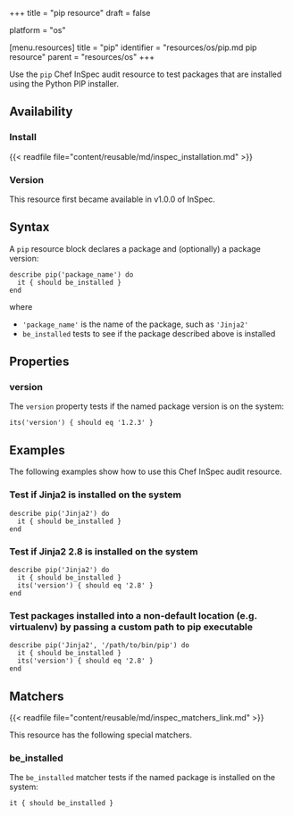 +++
title = "pip resource"
draft = false

platform = "os"

[menu.resources]
    title = "pip"
    identifier = "resources/os/pip.md pip resource"
    parent = "resources/os"
+++

Use the `pip` Chef InSpec audit resource to test packages that are installed using the Python PIP installer.

## Availability

### Install

{{< readfile file="content/reusable/md/inspec_installation.md" >}}

### Version

This resource first became available in v1.0.0 of InSpec.

## Syntax

A `pip` resource block declares a package and (optionally) a package version:

    describe pip('package_name') do
      it { should be_installed }
    end

where

- `'package_name'` is the name of the package, such as `'Jinja2'`
- `be_installed` tests to see if the package described above is installed

## Properties

### version

The `version` property tests if the named package version is on the system:

    its('version') { should eq '1.2.3' }

## Examples

The following examples show how to use this Chef InSpec audit resource.

### Test if Jinja2 is installed on the system

    describe pip('Jinja2') do
      it { should be_installed }
    end

### Test if Jinja2 2.8 is installed on the system

    describe pip('Jinja2') do
      it { should be_installed }
      its('version') { should eq '2.8' }
    end

### Test packages installed into a non-default location (e.g. virtualenv) by passing a custom path to pip executable

    describe pip('Jinja2', '/path/to/bin/pip') do
      it { should be_installed }
      its('version') { should eq '2.8' }
    end

## Matchers

{{< readfile file="content/reusable/md/inspec_matchers_link.md" >}}

This resource has the following special matchers.

### be_installed

The `be_installed` matcher tests if the named package is installed on the system:

    it { should be_installed }

